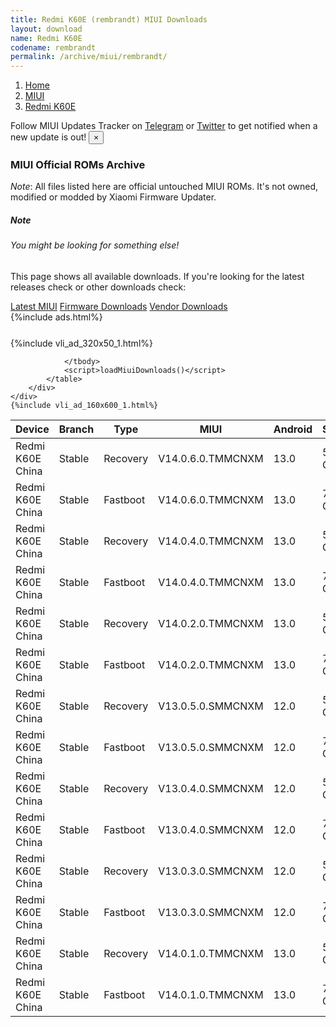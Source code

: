 ```yaml
---
title: Redmi K60E (rembrandt) MIUI Downloads
layout: download
name: Redmi K60E
codename: rembrandt
permalink: /archive/miui/rembrandt/
---
```

<nav aria-label="breadcrumb">
    <ol class="breadcrumb">
        <li class="breadcrumb-item"><a href="/">Home</a></li>
        <li class="breadcrumb-item"><a href="/miui/">MIUI</a></li>
        <li class="breadcrumb-item active" aria-current="page"><a href="/miui/rembrandt/">Redmi K60E</a></li>
    </ol>
</nav>
<div class="alert alert-primary alert-dismissible fade show" role="alert">
    Follow MIUI Updates Tracker on <a href="https://t.me/MIUIUpdatesTracker" class="alert-link">Telegram</a>
     or <a href="https://twitter.com/MiFwUpdater" class="alert-link">Twitter</a> to get notified when a new update is out!
    <button type="button" class="close" data-dismiss="alert" aria-label="Close">
        <span aria-hidden="true">&times;</span>
    </button>
</div>

### MIUI Official ROMs Archive
*Note*: All files listed here are official untouched MIUI ROMs. It's not owned, modified or modded by Xiaomi Firmware Updater.
<div class="card">
  <div class="card-body">
    <h5 class="card-title">Note</h5>
    <h6 class="card-subtitle mb-2 text-muted">You might be looking for something else!</h6>
    <p class="card-text">This page shows all available downloads.
     If you're looking for the latest releases check or other downloads check:</p>
    <a href="/miui/rembrandt/" class="card-link">Latest MIUI</a>
    <a href="/firmware/rembrandt/" class="card-link">Firmware Downloads</a>
    <a href="/vendor/rembrandt/" class="card-link">Vendor Downloads</a>
  </div>
</div>
{%include ads.html%}
<div class="row justify-content-center">
    <div class="col-10">
        <div class="table-responsive-md" style="margin-top: 25px;">
            {%include vli_ad_320x50_1.html%}
            <table id="miui" class="display dt-responsive nowrap compact table table-striped table-hover table-sm">
                <thead class="thead-dark">
                    <tr>
                        <th data-ref="device">Device</th>
                        <th data-ref="branch">Branch</th>
                        <th data-ref="type">Type</th>
                        <th data-ref="miui">MIUI</th>
                        <th data-ref="android">Android</th>
                        <th data-ref="size">Size</th>
                        <th data-ref="size">Date</th>
                        <th data-ref="link">Link</th>
                    </tr>
                </thead>
                <tbody>
                <tr><td>Redmi K60E China</td><td>Stable</td><td>Recovery</td><td>V14.0.6.0.TMMCNXM</td><td>13.0</td><td>5.8 GB</td><td>2023-12-15</td><td><a href="/miui/rembrandt/stable/V14.0.6.0.TMMCNXM/">Download</a></td></tr>
<tr><td>Redmi K60E China</td><td>Stable</td><td>Fastboot</td><td>V14.0.6.0.TMMCNXM</td><td>13.0</td><td>7.1 GB</td><td>2023-11-29</td><td><a href="/miui/rembrandt/stable/V14.0.6.0.TMMCNXM/">Download</a></td></tr>
<tr><td>Redmi K60E China</td><td>Stable</td><td>Recovery</td><td>V14.0.4.0.TMMCNXM</td><td>13.0</td><td>5.8 GB</td><td>2023-09-07</td><td><a href="/miui/rembrandt/stable/V14.0.4.0.TMMCNXM/">Download</a></td></tr>
<tr><td>Redmi K60E China</td><td>Stable</td><td>Fastboot</td><td>V14.0.4.0.TMMCNXM</td><td>13.0</td><td>7.2 GB</td><td>2023-09-01</td><td><a href="/miui/rembrandt/stable/V14.0.4.0.TMMCNXM/">Download</a></td></tr>
<tr><td>Redmi K60E China</td><td>Stable</td><td>Recovery</td><td>V14.0.2.0.TMMCNXM</td><td>13.0</td><td>5.9 GB</td><td>2023-06-26</td><td><a href="/miui/rembrandt/stable/V14.0.2.0.TMMCNXM/">Download</a></td></tr>
<tr><td>Redmi K60E China</td><td>Stable</td><td>Fastboot</td><td>V14.0.2.0.TMMCNXM</td><td>13.0</td><td>7.3 GB</td><td>2023-06-09</td><td><a href="/miui/rembrandt/stable/V14.0.2.0.TMMCNXM/">Download</a></td></tr>
<tr><td>Redmi K60E China</td><td>Stable</td><td>Recovery</td><td>V13.0.5.0.SMMCNXM</td><td>12.0</td><td>5.6 GB</td><td>2023-02-22</td><td><a href="/miui/rembrandt/stable/V13.0.5.0.SMMCNXM/">Download</a></td></tr>
<tr><td>Redmi K60E China</td><td>Stable</td><td>Fastboot</td><td>V13.0.5.0.SMMCNXM</td><td>12.0</td><td>7.1 GB</td><td>2023-02-16</td><td><a href="/miui/rembrandt/stable/V13.0.5.0.SMMCNXM/">Download</a></td></tr>
<tr><td>Redmi K60E China</td><td>Stable</td><td>Recovery</td><td>V13.0.4.0.SMMCNXM</td><td>12.0</td><td>5.7 GB</td><td>2023-01-13</td><td><a href="/miui/rembrandt/stable/V13.0.4.0.SMMCNXM/">Download</a></td></tr>
<tr><td>Redmi K60E China</td><td>Stable</td><td>Fastboot</td><td>V13.0.4.0.SMMCNXM</td><td>12.0</td><td>7.2 GB</td><td>2023-01-10</td><td><a href="/miui/rembrandt/stable/V13.0.4.0.SMMCNXM/">Download</a></td></tr>
<tr><td>Redmi K60E China</td><td>Stable</td><td>Recovery</td><td>V13.0.3.0.SMMCNXM</td><td>12.0</td><td>5.7 GB</td><td>2023-01-04</td><td><a href="/miui/rembrandt/stable/V13.0.3.0.SMMCNXM/">Download</a></td></tr>
<tr><td>Redmi K60E China</td><td>Stable</td><td>Fastboot</td><td>V13.0.3.0.SMMCNXM</td><td>12.0</td><td>7.2 GB</td><td>2022-12-23</td><td><a href="/miui/rembrandt/stable/V13.0.3.0.SMMCNXM/">Download</a></td></tr>
<tr><td>Redmi K60E China</td><td>Stable</td><td>Recovery</td><td>V14.0.1.0.TMMCNXM</td><td>13.0</td><td>5.9 GB</td><td>2023-04-25</td><td><a href="/miui/rembrandt/stable/V14.0.1.0.TMMCNXM/">Download</a></td></tr>
<tr><td>Redmi K60E China</td><td>Stable</td><td>Fastboot</td><td>V14.0.1.0.TMMCNXM</td><td>13.0</td><td>7.3 GB</td><td>2023-04-14</td><td><a href="/miui/rembrandt/stable/V14.0.1.0.TMMCNXM/">Download</a></td></tr>

                </tbody>
                <script>loadMiuiDownloads()</script>
            </table>
        </div>
    </div>
    {%include vli_ad_160x600_1.html%}
</div>
